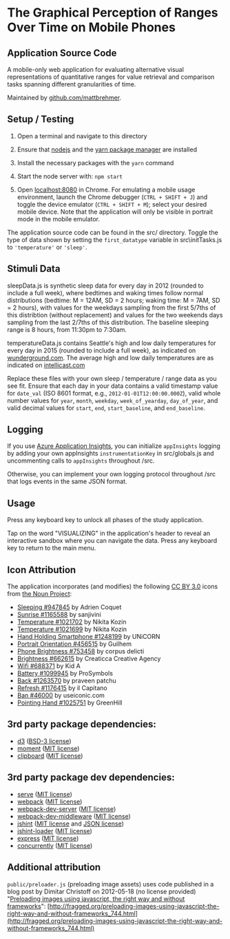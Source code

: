 # The Graphical Perception of Ranges Over Time on Mobile Phones

## Application Source Code

A mobile-only web application for evaluating alternative visual representations of quantitative ranges for value retrieval and comparison tasks spanning different granularities of time. 

Maintained by [github.com/mattbrehmer](https://github.com/mattbrehmer).

## Setup / Testing

1. Open a terminal and navigate to this directory

2. Ensure that [nodejs](https://nodejs.org/) and the [yarn package manager](https://yarnpkg.com/en/docs/getting-started) are installed

3. Install the necessary packages with the `yarn` command

4. Start the node server with: `npm start`

5. Open [localhost:8080](http://localhost:8080/) in Chrome. For emulating a mobile usage environment, launch the Chrome debugger (`CTRL + SHIFT + J`) and toggle the device emulator (`CTRL + SHIFT + M`); select your desired mobile device. Note that the application will only be visible in portrait mode in the mobile emulator. 

The application source code can be found in the src/ directory. Toggle the type of data shown by setting the `first_datatype` variable in src\initTasks.js to `'temperature'` or `'sleep'`. 

## Stimuli Data

sleepData.js is synthetic sleep data for every day in 2012 (rounded to include a full week), where bedtimes and waking times follow normal distributions (bedtime: M = 12AM, SD = 2 hours; waking time: M = 7AM, SD = 2 hours), with values for the weekdays sampling from the first 5/7ths of this distribtion (without replacement) and values for the two weekends days sampling from the last 2/7ths of this distribution. The baseline sleeping range is 8 hours, from 11:30pm to 7:30am.

temperatureData.js contains Seattle's high and low daily temperatures for every day in 2015 (rounded to include a full week), as indicated on [wunderground.com](https://www.wunderground.com/history/airport/KSEA/2015/1/1/CustomHistory.html?dayend=31&monthend=12&yearend=2015&req_city=&req_state=&req_statename=&reqdb.zip=&reqdb.magic=&reqdb.wmo=). The average high and low daily temperatures are as indicated on [intellicast.com](http://www.intellicast.com/Local/History.aspx?location=USWA0395)

Replace these files with your own sleep / temperature / range data as you see fit. Ensure that each day in your data contains a valid timestamp value for `date_val` (ISO 8601 format, e.g., `2012-01-01T12:00:00.000Z`), valid whole number values for `year`, `month`, `weekday`, `week_of_yearday`, `day_of_year`, and valid decimal values for `start`, `end`, `start_baseline`, and `end_baseline`. 

## Logging

If you use [Azure Application Insights](https://azure.microsoft.com/en-us/services/application-insights/), you can initialize `appInsights` logging by adding your own appInsights `instrumentationKey` in src/globals.js and uncommenting calls to `appInsights` throughout /src.

Otherwise, you can implement your own logging protocol throughout /src that logs events in the same JSON format.

## Usage

Press any keyboard key to unlock all phases of the study application. 

Tap on the word "VISUALIZING" in the application's header to reveal an interactive sandbox where you can navigate the data. Press any keyboard key to return to the main menu.

## Icon Attribution

The application incorporates (and modifies) the following [CC BY 3.0](https://creativecommons.org/licenses/by/3.0/) icons from [the Noun Project](https://thenounproject.com/):
- [Sleeping #947845](https://thenounproject.com/icon/947845/) by Adrien Coquet
- [Sunrise #1165588](https://thenounproject.com/icon/1165588/) by sanjivini
- [Temperature #1021702](https://thenounproject.com/icon/1021702/) by Nikita Kozin
- [Temperature #1021699](https://thenounproject.com/icon/1021699/) by Nikita Kozin
- [Hand Holding Smartphone #1248199](https://thenounproject.com/icon/1248199/) by UNiCORN
- [Portrait Orientation #456515](https://thenounproject.com/icon/456515/) by Guilhem
- [Phone Brightness #753458](https://thenounproject.com/icon/753458/) by corpus delicti
- [Brightness #662615](https://thenounproject.com/icon/662615/) by Creaticca Creative Agency
- [Wifi #688371](https://thenounproject.com/icon/688371/) by Kid A
- [Battery #1099945](https://thenounproject.com/icon/1099945/) by ProSymbols
- [Back #1263570](https://thenounproject.com/icon/1263570/) by praveen patchu
- [Refresh #1176415](https://thenounproject.com/icon/1176415/) by il Capitano
- [Ban #46000](https://thenounproject.com/icon/46000/) by useiconic.com
- [Pointing Hand #1025751](https://thenounproject.com/icon/1025751/) by GreenHill

## 3rd party package dependencies:

- [d3](https://www.npmjs.com/package/d3) ([BSD-3 license](https://github.com/d3/d3/blob/master/LICENSE))
- [moment](https://www.npmjs.com/package/moment) ([MIT license](https://github.com/moment/moment/blob/develop/LICENSE))
- [clipboard](https://www.npmjs.com/package/clipboard) ([MIT license](http://zenorocha.mit-license.org/))

## 3rd party package dev dependencies:

- [serve](https://www.npmjs.com/package/serve) ([MIT license](http://spdx.org/licenses/MIT.html))
- [webpack](https://www.npmjs.com/package/webpack) ([MIT license](http://spdx.org/licenses/MIT.html))
- [webpack-dev-server](https://www.npmjs.com/package/webpack-dev-server) ([MIT license](http://spdx.org/licenses/MIT.html))
- [webpack-dev-middleware](https://www.npmjs.com/package/webpack-dev-middleware) ([MIT license](http://spdx.org/licenses/MIT.html))
- [jshint](https://www.npmjs.com/package/jshint) ([MIT license](http://spdx.org/licenses/MIT.html) and [JSON license](http://spdx.org/licenses/JSON.html))
- [jshint-loader](https://www.npmjs.com/package/jshint-loader) ([MIT license](http://spdx.org/licenses/MIT.html))
- [express](https://www.npmjs.com/package/express) ([MIT license](http://spdx.org/licenses/MIT.html))
- [concurrently](https://www.npmjs.com/package/concurrently) ([MIT license](http://spdx.org/licenses/MIT.html))

## Additional attribution

`public/preloader.js` (preloading image assets) uses code published in a blog post by Dimitar Christoff on 2012-05-18 (no license provided) "[Preloading images using javascript, the right way and without frameworks](http://fragged.org/preloading-images-using-javascript-the-right-way-and-without-frameworks_744.html)": [http://fragged.org/preloading-images-using-javascript-the-right-way-and-without-frameworks_744.html](http://fragged.org/preloading-images-using-javascript-the-right-way-and-without-frameworks_744.html)
	